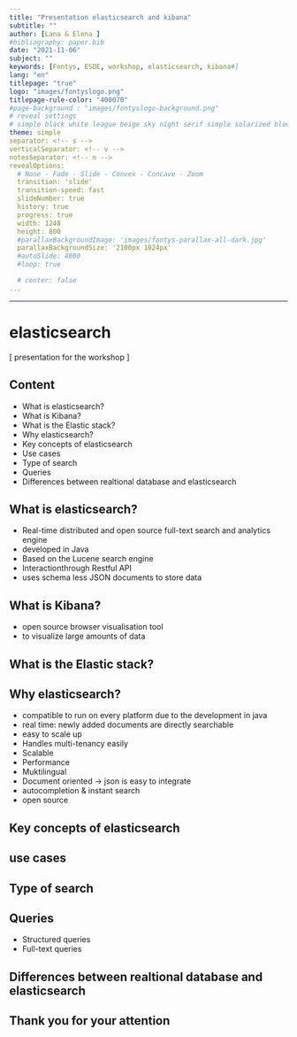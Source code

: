 ```yaml
---
title: "Presentation elasticsearch and kibana"
subtitle: ""
author: [Lana & Elena ]
#bibliography: paper.bib
date: "2021-11-06"
subject: ""
keywords: [Fontys, ESDE, workshop, elasticsearch, kibana#]
lang: "en"
titlepage: "true"
logo: "images/fontyslogo.png"
titlepage-rule-color: "400070"
#page-background : "images/fontyslogo-background.png"
# reveal settings
# simple black white league beige sky night serif simple solarized blood moon
theme: simple
separator: <!-- s -->
verticalSeparator: <!-- v -->
notesSeparator: <!-- n -->
revealOptions:
  # None - Fade - Slide - Convex - Concave - Zoom
  transition: 'slide'
  transition-speed: fast
  slideNumber: true
  history: true
  progress: true
  width: 1248
  height: 800
  #parallaxBackgroundImage: 'images/fontys-parallax-all-dark.jpg'
  parallaxBackgroundSize: '2100px 1024px'
  #autoSlide: 4000
  #loop: true

  # center: false
...
```

---

# elasticsearch

[ presentation for the workshop ]

<!-- s -->

## Content

- What is elasticsearch? <!-- .element: class="fragment" -->
- What is Kibana? <!-- .element: class="fragment" -->
- What is the Elastic stack? <!-- .element: class="fragment" -->
- Why elasticsearch? <!-- .element: class="fragment" -->
- Key concepts of elasticsearch <!-- .element: class="fragment" -->
- Use cases <!-- .element: class="fragment" -->
- Type of search <!-- .element: class="fragment" -->
- Queries <!-- .element: class="fragment" -->
- Differences between realtional database and elasticsearch <!-- .element: class="fragment" -->
<!-- s -->

## What is elasticsearch?
- Real-time distributed and open source full-text search and analytics engine<!-- .element: class="fragment" -->
- developed in Java<!-- .element: class="fragment" -->
- Based on the Lucene search engine<!-- .element: class="fragment" -->
- Interactionthrough Restful API<!-- .element: class="fragment" -->
- uses schema less JSON documents to store data<!-- .element: class="fragment" -->

<!-- s -->

## What is Kibana?
- open source browser visualisation tool<!-- .element: class="fragment" -->
- to visualize large amounts of data<!-- .element: class="fragment" -->

<!-- s -->

## What is the Elastic stack?


<!-- s -->  

## Why elasticsearch?
- compatible to run on every platform due to the development in java<!-- .element: class="fragment" -->
- real time: newly added documents are directly searchable<!-- .element: class="fragment" -->
- easy to scale up<!-- .element: class="fragment" -->
- Handles multi-tenancy easily<!-- .element: class="fragment" -->
- Scalable<!-- .element: class="fragment" -->
- Performance<!-- .element: class="fragment" -->
- Muktilingual<!-- .element: class="fragment" -->
- Document oriented -> json is easy to integrate<!-- .element: class="fragment" -->
- autocompletion & instant search<!-- .element: class="fragment" -->
- open source<!-- .element: class="fragment" -->



<!-- s -->

## Key concepts of elasticsearch


<!-- s -->

## use cases

<!-- s -->

## Type of search


  
<!-- s -->

## Queries
- Structured queries<!-- .element: class="fragment" -->
- Full-text queries<!-- .element: class="fragment" -->


<!-- s -->

## Differences between realtional database and elasticsearch


<!-- s -->

## Thank you for your attention

